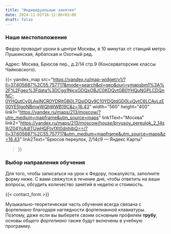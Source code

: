 ```yaml
---
title: "Индивидуальные занятия"
date: 2024-11-01T16:12:06+03:00
draft: false
---
```

### Наше местоположение

Федор проводит уроки в центре Москвы, в 10 минутах от станций метро Пушкинская, Арбатская и Охотный ряд. 

Адрес: Москва, Брюсов пер., д.2/14 стр.9 (Консерваторские классы Чайковского).

{{< yandex_map 
    src="https://yandex.ru/map-widget/v1/?ll=37.605687%2C55.757717&mode=search&ol=geo&ouri=ymapsbm1%3A%2F%2Fgeo%3Fdata%3DCgg1NjcxODQxOBJC0KDQvtGB0YHQuNGPLCDQnNC-0YHQutCy0LAsINCR0YDRjtGB0L7QsiDQv9C10YDQtdGD0LvQvtC6LCAyLzE00YE5IgoNBmwWQhWWB19C&z=16.43" 
    width="560" 
    height="400" 
    link1="https://yandex.ru/maps/213/moscow/?utm_medium=mapframe&utm_source=maps" 
    link1Text="Москва" 
    link2="https://yandex.ru/maps/213/moscow/house/bryusov_pereulok_2_14s9/Z04YcAdlTUwHQFtvfXt0dnhjbQ==/?ll=37.605687%2C55.757717&utm_medium=mapframe&utm_source=maps&z=16.43" 
    link2Text="Брюсов переулок, 2/14с9 — Яндекс Карты" 
>}}



### Выбор направления обучения

Для того, чтобы записаться на урок к Федору, пожалуйста, заполните форму ниже. С вами свяжутся в течение дня, чтобы ответить на ваши вопросы, обсудить количество занятий в неделю и стоимость.

{{< contact_form >}}

Музыкально-теоретическая часть обучения всегда связана с фортепиано благодаря наглядности фортепианной клавиатуры. Поэтому, даже если вы выберете своим основным профилем **трубу**,  основы _общего фортепиано_ также будут включены в учебную программу.




